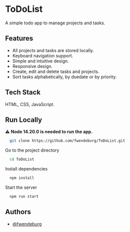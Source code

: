 # ToDoList

A simple todo app to manage projects and tasks.  

## Features

- All projects and tasks are stored locally.
- Keyboard navigation support. 
- Simple and intuitive design.
- Responsive design.
- Create, edit and delete tasks and projects.
- Sort tasks alphabetically, by duedate or by priority.

## Tech Stack

HTML, CSS, JavaScript.

## Run Locally

:warning: **Node 14.20.0 is needed to run the app.**

```bash
  git clone https://github.com/fwendeburg/ToDoList.git
```

Go to the project directory

```bash
  cd ToDoList
```

Install dependencies

```bash
  npm install
```

Start the server

```bash
  npm run start
```


## Authors

- [@fwendeburg](https://www.github.com/fwendeburg)


